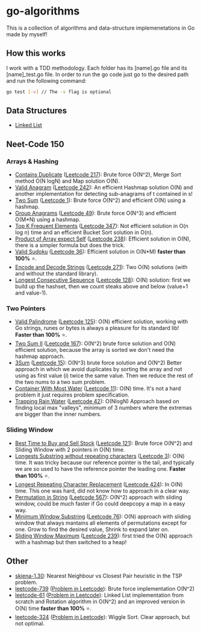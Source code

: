 # go-algorithms
This is a collection of algorithms and data-structure implemenetations in Go made by myself!

## How this works
I work with a TDD methodology. Each folder has its [name].go file and its [name]_test.go file. In order to run the go code just go to the desired path and run the following command:
```bash
go test [-v] // The -v flag is optional
```

## Data Structures
- [Linked List](https://github.com/ggcr/go-algorithms/tree/master/Data-Structures/linked-list)

## Neet-Code 150
### Arrays & Hashing
- [Contains Duplicate](https://github.com/ggcr/go-algorithms/tree/master/Array-And-Hashing/contains-duplicate) ([Leetcode 217](https://leetcode.com/problems/contains-duplicate/)): Brute force O(N^2), Merge Sort method O(N logN) and Map solution O(N).
- [Valid Anagram](https://github.com/ggcr/go-algorithms/tree/master/Array-And-Hashing/valid-anagram) ([Leetcode 242](https://leetcode.com/problems/valid-anagram/)): An efficient Hashmap solution O(N) and another implementation for detecting sub-anagrams of t contained in s!
- [Two Sum](https://github.com/ggcr/go-algorithms/tree/master/Array-And-Hashing/two-sum) ([Leetcode 1](https://leetcode.com/problems/two-sum/)): Brute force O(N^2) and efficient O(N) using a hashmap.
- [Group Anagrams](https://github.com/ggcr/go-algorithms/tree/master/Array-And-Hashing/group-anagrams) ([Leetcode 49](https://leetcode.com/problems/group-anagrams/)): Brute force O(N^3) and efficient O(M*N) using a hashmap.
- [Top K Frequent Elements](https://github.com/ggcr/go-algorithms/tree/master/Array-And-Hashing/top-k-frequent-elements) ([Leetcode 347](https://leetcode.com/problems/top-k-frequent-elements)): Not efficient solution in O(n log n) time and an efficient Bucket Sort solution in O(n).
- [Product of Array expect Self](https://github.com/ggcr/go-algorithms/tree/master/Array-And-Hashing/product-of-array-except-self/) ([Leetcode 238](https://leetcode.com/problems/product-of-array-except-self/)): Efficient solution in O(N), there is a simpler formula but does the trick.
- [Valid Sudoku](https://github.com/ggcr/go-algorithms/tree/master/Array-And-Hashing/valid-sudoku) ([Leetcode 36](https://leetcode.com/problems/valid-sudoku)): Efficient solution in O(N*M) **faster than 100%** ⭐.
- [Encode and Decode Strings](https://github.com/ggcr/go-algorithms/tree/master/Array-And-Hashing/encode-decode-strings) ([Leetcode 271](https://leetcode.com/problems/encode-and-decode-strings/)): Two O(N) solutions (with and without the standard library).
- [Longest Consecutive Sequence](https://github.com/ggcr/go-algorithms/tree/master/Array-And-Hashing/longest-consecutive-sequence) ([Leetcode 128](https://leetcode.com/problems/longest-consecutive-sequence/)): O(N) solution: first we build up the hashset, then we count steaks above and below (value+1 and value-1).
### Two Pointers
- [Valid Palindrome](https://github.com/ggcr/go-algorithms/tree/master/Two-Pointers/valid-palyndrome) ([Leetcode 125](https://leetcode.com/problems/valid-palyndrome)): O(N) efficient solution, working with Go strings, runes or bytes is always a pleasure for its standard lib! **Faster than 100%** ⭐.
- [Two Sum II](https://github.com/ggcr/go-algorithms/tree/master/Two-Pointers/two-sum-2) ([Leetcode 167](https://leetcode.com/problems/two-sum-ii-input-array-is-sorted)): O(N^2) brute force solution and O(N) efficient solution, because the array is sorted we don't need the hashmap approach.
- [3Sum](https://github.com/ggcr/go-algorithms/tree/master/Two-Pointers/3Sum) ([Leetcode 15](https://leetcode.com/problems/3sum/)): O(N^3) brute force solution and O(N^2) Better approach in which we avoid duplicates by sorting the array and not using as first value (i) twice the same value. Then we reduce the rest of the two nums to a two sum problem.
- [Container With Most Water](https://github.com/ggcr/go-algorithms/tree/master/Two-Pointers/Container-with-most-water) ([Leetcode 11](https://leetcode.com/problems/container-with-most-water/)): O(N) time. It's not a hard problem it just requires problem specification.
- [Trapping Rain Water](https://github.com/ggcr/go-algorithms/tree/master/Two-Pointers/trapping-rain-water) ([Leetcode 42](https://leetcode.com/problems/trapping-rain-water)): O(NlogN) Approach based on finding local max "valleys", minimum of 3 numbers where the extremas are bigger than the inner numbers.
### Sliding Window
- [Best Time to Buy and Sell Stock](https://github.com/ggcr/go-algorithms/tree/master/Sliding-Window/best-time-to-buy-and-sell-stock) ([Leetcode 121](https://leetcode.com/problems/best-time-to-buy-and-sell-stock/)): Brute force O(N^2) and Sliding Window with 2 pointers in O(N) time. 
- [Longests Substring without repeating characters](https://github.com/ggcr/go-algorithms/tree/master/Sliding-Window/longest-substring-without-repeating-characters) ([Leetcode 3](https://leetcode.com/problems/longest-substring-without-repeating-characters/)): O(N) time. It was tricky because our reference pointer is the tail, and typically we are so used to have the reference pointer the leading one. **Faster than 100%** ⭐.
- [Longest Repeating Character Replacement](https://github.com/ggcr/go-algorithms/tree/master/Sliding-Window/longest-repeating-character-replacement) ([Leetcode 424](https://leetcode.com/problems/longest-repeating-character-replacement/)): In O(N) time. This one was hard, did not know how to approach in a clear way. 
- [Permutation in String](https://github.com/ggcr/go-algorithms/tree/master/Sliding-Window/permutation-in-string) ([Leetcode 567](https://leetcode.com/problems/permutation-in-string/)): O(N^2) approach with sliding window, could be much faster if Go could deepcopy a map in a easy way.
- [Minimum Window Substring](https://github.com/ggcr/go-algorithms/tree/master/Sliding-Window/minimum-window-substring) ([Leetcode 76](https://leetcode.com/problems/minimum-window-substring)): O(N) approach with sliding window that always mantains all elements of permutations except for one. Grow to find the desired value, Shrink to expand later on.
- [Sliding Window Maximum](https://github.com/ggcr/go-algorithms/tree/master/Sliding-Window/sliding-window-maximum) ([Leetcode 239](https://leetcode.com/problems/sliding-window-maximum)): first tried the O(N) approach with a hashmap but then switched to a heap!

## Other
- [skiena-1.30](https://github.com/ggcr/go-algorithms/tree/master/Other/skiena-1.30): Nearest Neighbour vs Closest Pair heuristic in the TSP problem.  
- [leetcode-739](https://github.com/ggcr/go-algorithms/tree/master/Other/leetcode-739) ([Problem in Leetcode](https://leetcode.com/problems/daily-temperatures/)): Brute force implementation O(N^2)
- [leetcode-61](https://github.com/ggcr/go-algorithms/tree/master/Other/leetcode-61) ([Problem in Leetcode](https://leetcode.com/problems/rotate-list/)): Linked List implementation from scratch and Rotation algorithm in O(N^2) and an improved version in O(N) time **faster than 100%** ⭐.
- [leetcode-324](https://github.com/ggcr/go-algorithms/tree/master/Other/leetcode-324) ([Problem in Leetcode](https://leetcode.com/problems/wiggle-sort-ii/)): Wiggle Sort. Clear approach, but not optimal.

